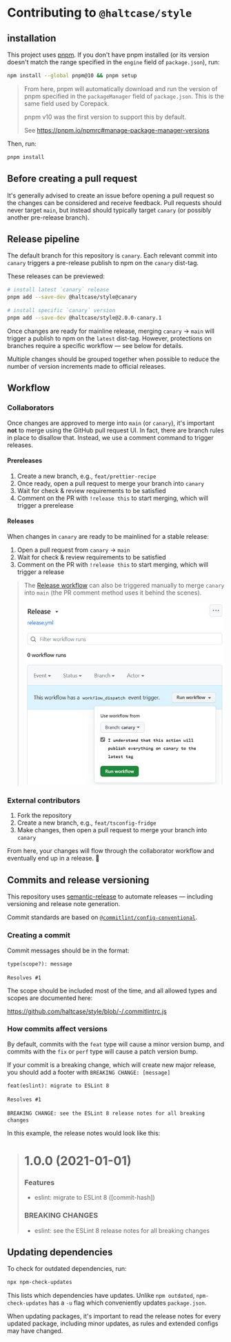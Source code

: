 # Contributing to `@haltcase/style`

## installation

This project uses [pnpm](https://pnpm.io). If you don't have pnpm installed
(or its version doesn't match the range specified in the `engine` field of
`package.json`), run:

```sh
npm install --global pnpm@10 && pnpm setup
```

> From here, pnpm will automatically download and run the version of pnpm
> specified in the `packageManager` field of `package.json`. This is the same
> field used by Corepack.
>
> pnpm v10 was the first version to support this by default.
>
> See https://pnpm.io/npmrc#manage-package-manager-versions

Then, run:

```sh
pnpm install
```

## Before creating a pull request

It's generally advised to create an issue before opening a pull request so the
changes can be considered and receive feedback. Pull requests should never
target `main`, but instead should typically target `canary` (or possibly
another pre-release branch).

## Release pipeline

The default branch for this repository is `canary`. Each relevant commit into
`canary` triggers a pre-release publish to npm on the `canary` dist-tag.

These releases can be previewed:

```sh
# install latest `canary` release
pnpm add --save-dev @haltcase/style@canary
```

```sh
# install specific `canary` version
pnpm add --save-dev @haltcase/style@2.0.0-canary.1
```

Once changes are ready for mainline release, merging `canary` &rarr; `main`
will trigger a publish to npm on the `latest` dist-tag. However, protections
on branches require a specific workflow &mdash; see below for details.

Multiple changes should be grouped together when possible to reduce the
number of version increments made to official releases.

## Workflow

### Collaborators

Once changes are approved to merge into `main` (or `canary`), it's important
**not** to merge using the GitHub pull request UI. In fact, there are branch
rules in place to disallow that. Instead, we use a comment command to trigger
releases.

#### Prereleases

1. Create a new branch, e.g., `feat/prettier-recipe`
2. Once ready, open a pull request to merge your branch into `canary`
3. Wait for check & review requirements to be satisfied
4. Comment on the PR with `!release this` to start merging, which will trigger a prerelease

#### Releases

When changes in `canary` are ready to be mainlined for a stable release:

1. Open a pull request from `canary` &rarr; `main`
2. Wait for check & review requirements to be satisfied
3. Comment on the PR with `!release this` to start merging, which will trigger a release

> The [Release workflow](https://github.com/haltcase/style/actions/workflows/release.yml)
> can also be triggered manually to merge `canary` into `main` (the PR comment
> method uses it behind the scenes).
>
> ![Release workflow](.github/media/release-workflow.png)

### External contributors

1. Fork the repository
2. Create a new branch, e.g., `feat/tsconfig-fridge`
3. Make changes, then open a pull request to merge your branch into `canary`

From here, your changes will flow through the collaborator workflow and
eventually end up in a release. :tada:

## Commits and release versioning

This repository uses [semantic-release](https://semantic-release.gitbook.io/semantic-release/)
to automate releases &mdash; including versioning and release note generation.

Commit standards are based on [`@commitlint/config-conventional`](https://github.com/conventional-changelog/commitlint/blob/-/%40commitlint/config-conventional).

### Creating a commit

Commit messages should be in the format:

```
type(scope?): message

Resolves #1
```

The scope should be included most of the time, and all allowed types and scopes
are documented here:

https://github.com/haltcase/style/blob/-/.commitlintrc.js

### How commits affect versions

By default, commits with the `feat` type will cause a minor version bump, and
commits with the `fix` or `perf` type will cause a patch version bump.

If your commit is a breaking change, which will create new major release, you
should add a footer with `BREAKING CHANGE: [message]`

```
feat(eslint): migrate to ESLint 8

Resolves #1

BREAKING CHANGE: see the ESLint 8 release notes for all breaking changes
```

In this example, the release notes would look like this:

> # 1.0.0 (2021-01-01)
>
> ### Features
>
> - eslint: migrate to ESLint 8 ([commit-hash])
>
> ### BREAKING CHANGES
>
> - eslint: see the ESLint 8 release notes for all breaking changes

## Updating dependencies

To check for outdated dependencies, run:

```sh
npx npm-check-updates
```

This lists which dependencies have updates. Unlike `npm outdated`,
`npm-check-updates` has a `-u` flag which conveniently updates `package.json`.

When updating packages, it's important to read the release notes for every
updated package, including minor updates, as rules and extended configs may
have changed.
